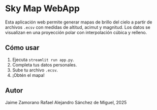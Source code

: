 # Sky Map WebApp

Esta aplicación web permite generar mapas de brillo del cielo a partir de archivos `.ecsv` con medidas de altitud, acimut y magnitud. Los datos se visualizan en una proyección polar con interpolación cúbica y relleno.

## Cómo usar

1. Ejecuta `streamlit run app.py`.
2. Completa tus datos personales.
3. Sube tu archivo `.ecsv`.
4. ¡Obtén el mapa!

## Autor

Jaime Zamorano
Rafael
Alejandro Sánchez de Miguel, 2025

